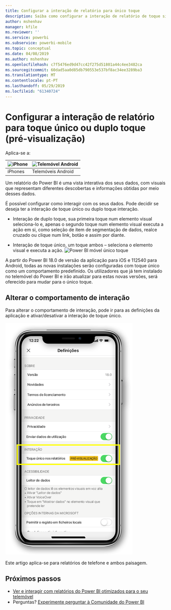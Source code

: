 ```yaml
---
title: Configurar a interação de relatório para único toque
description: Saiba como configurar a interação de relatório de toque simples ou dupla.
author: mshenhav
manager: kfile
ms.reviewer: ''
ms.service: powerbi
ms.subservice: powerbi-mobile
ms.topic: conceptual
ms.date: 04/08/2019
ms.author: mshenhav
ms.openlocfilehash: c7f5476ed9d47cc42f275d51801a44c4ee3482ca
ms.sourcegitcommit: 60dad5aa0d85db790553e537bf8ac34ee3289ba3
ms.translationtype: MT
ms.contentlocale: pt-PT
ms.lasthandoff: 05/29/2019
ms.locfileid: "61340724"
---
```

# <a name="configure-report-interaction-to-single-tap-or-double-tap-preview"></a>Configurar a interação de relatório para toque único ou duplo toque (pré-visualização)
Aplica-se a:

| ![iPhone](././media/mobile-reports-in-the-mobile-apps/ios-logo-40-px.png) | ![Telemóvel Android](././media/mobile-reports-in-the-mobile-apps/android-logo-40-px.png) | 
|:--- |:--- |
| iPhones |Telemóveis Android |

Um relatório do Power BI é uma vista interativa dos seus dados, com visuais que representam diferentes descobertas e informações obtidas por meio desses dados.

É possível configurar como interagir com os seus dados. Pode decidir se deseja ter a interação de toque único ou duplo toque interação.

* Interação de duplo toque, sua primeira toque num elemento visual seleciona-lo e, apenas o segundo toque num elemento visual executa a ação em si, como seleção de item de segmentação de dados, realce cruzado ou clique num link, botão e assim por diante.

* Interação de toque único, um toque ambos – seleciona o elemento visual e executa a ação.
![Power BI móvel único toque](./media/mobile-app-single-tap/single-tap-2.gif)


A partir do Power BI 18.0 de versão da aplicação para iOS e 112540 para Android, todas as novas instalações serão configuradas com toque único como um comportamento predefinido.
Os utilizadores que já tem instalado no telemóvel do Power BI e irão atualizar para estas novas versões, será oferecido para mudar para o único toque.

## <a name="change-interaction-behavior"></a>Alterar o comportamento de interação

Para alterar o comportamento de interação, pode ir para as definições da aplicação e ativar/desativar a interação de toque único.

![Power BI mobile alterar a interação de relatório](./media/mobile-app-single-tap/configure-single-tap.png)

Este artigo aplica-se para relatórios de telefone e ambos paisagem.

## <a name="next-steps"></a>Próximos passos
* [Ver e interagir com relatórios do Power BI otimizados para o seu telemóvel](mobile-apps-view-phone-report.md)
* Perguntas? [Experimente perguntar à Comunidade do Power BI](http://community.powerbi.com/)

